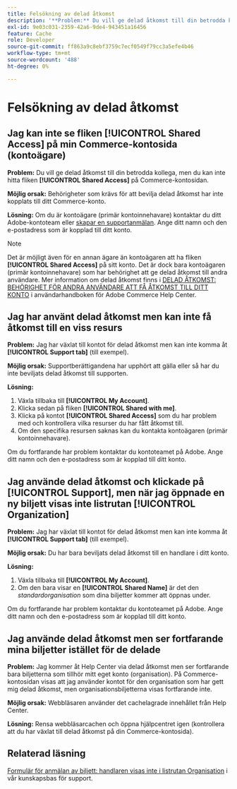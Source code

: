 ```yaml
---
title: Felsökning av delad åtkomst
description: '**Problem:** Du vill ge delad åtkomst till din betrodda kollega, men du kan inte hitta fliken **Delad åtkomst** på din kontosida för Commerce.'
exl-id: 9e03c031-2359-42a6-9de4-943451a16456
feature: Cache
role: Developer
source-git-commit: ff863a9c8ebf3759c7ecf0549f79cc3a5efe4b46
workflow-type: tm+mt
source-wordcount: '488'
ht-degree: 0%

---
```


# Felsökning av delad åtkomst

## Jag kan inte se fliken [!UICONTROL Shared Access] på min Commerce-kontosida (kontoägare)

**Problem:** Du vill ge delad åtkomst till din betrodda kollega, men du kan inte hitta fliken **[!UICONTROL Shared Access]** på Commerce-kontosidan.

**Möjlig orsak:** Behörigheter som krävs för att bevilja delad åtkomst har inte kopplats till ditt Commerce-konto.

**Lösning:** Om du är kontoägare (primär kontoinnehavare) kontaktar du ditt Adobe-kontoteam eller [skapar en supportanmälan](/help/help-center-guide/help-center/magento-help-center-user-guide.md#merchant-not-displayed). Ange ditt namn och den e-postadress som är kopplad till ditt konto.

>[!NOTE]
>
>Det är möjligt även för en annan ägare än kontoägaren att ha fliken **[!UICONTROL Shared Access]** på sitt konto. Det är dock bara kontoägaren (primär kontoinnehavare) som har behörighet att ge delad åtkomst till andra användare. Mer information om delad åtkomst finns i [DELAD ÅTKOMST: BEHÖRIGHET FÖR ANDRA ANVÄNDARE ATT FÅ ÅTKOMST TILL DITT KONTO](https://experienceleague.adobe.com/docs/commerce-knowledge-base/kb/help-center-guide/magento-help-center-user-guide.html?lang=en#shared-access) i användarhandboken för Adobe Commerce Help Center.

## Jag har använt delad åtkomst men kan inte få åtkomst till en viss resurs

**Problem:** Jag har växlat till kontot för delad åtkomst men kan inte komma åt **[!UICONTROL Support tab]** (till exempel).

**Möjlig orsak:** Supportberättigandena har upphört att gälla eller så har du inte beviljats delad åtkomst till supporten.

**Lösning:**

1. Växla tillbaka till **[!UICONTROL My Account]**.
1. Klicka sedan på fliken **[!UICONTROL Shared with me]**.
1. Klicka på kontot **[!UICONTROL Shared Access]** som du har problem med och kontrollera vilka resurser du har fått åtkomst till.
1. Om den specifika resursen saknas kan du kontakta kontoägaren (primär kontoinnehavare).

Om du fortfarande har problem kontaktar du kontoteamet på Adobe. Ange ditt namn och den e-postadress som är kopplad till ditt konto.

## Jag använde delad åtkomst och klickade på [!UICONTROL Support], men när jag öppnade en ny biljett visas inte listrutan [!UICONTROL Organization]

**Problem:** Jag har växlat till kontot för delad åtkomst men kan inte komma åt **[!UICONTROL Support tab]** (till exempel).

**Möjlig orsak:** Du har bara beviljats delad åtkomst till en handlare i ditt konto.

**Lösning:**

1. Växla tillbaka till **[!UICONTROL My Account]**.
1. Om den bara visar en **[!UICONTROL Shared Name]** är det den *standardorganisation* som dina biljetter kommer att öppnas under.

Om du fortfarande har problem kontaktar du kontoteamet på Adobe. Ange ditt namn och den e-postadress som är kopplad till ditt konto.

## Jag använde delad åtkomst men ser fortfarande mina biljetter istället för de delade

**Problem:** Jag kommer åt Help Center via delad åtkomst men ser fortfarande bara biljetterna som tillhör mitt eget konto (organisation). På Commerce-kontosidan visas att jag använder kontot för den organisation som har gett mig delad åtkomst, men organisationsbiljetterna visas fortfarande inte.

**Möjlig orsak:** Webbläsaren använder det cachelagrade innehållet från Help Center.

**Lösning:** Rensa webbläsarcachen och öppna hjälpcentret igen (kontrollera att du har växlat till delad åtkomst på din Commerce-kontosida).

## Relaterad läsning

[Formulär för anmälan av biljett: handlaren visas inte i listrutan Organisation](/help/help-center-guide/help-center/magento-help-center-user-guide.md#merchant-not-displayed) i vår kunskapsbas för support.
